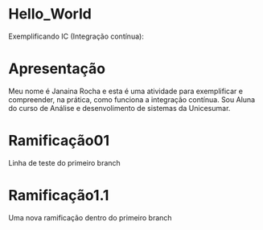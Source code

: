 # Hello_World
Exemplificando IC (Integração contínua):
# Apresentação
Meu nome é Janaina Rocha e esta é uma atividade para exemplificar e compreender, na prática, como funciona a integração contínua.
Sou Aluna do curso de Análise e desenvolimento de sistemas da Unicesumar.
# Ramificação01
Linha de teste do primeiro branch
# Ramificação1.1
Uma nova ramificação dentro do primeiro branch

